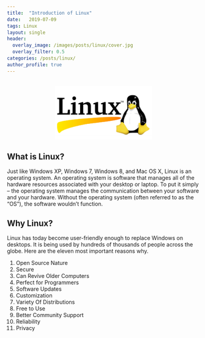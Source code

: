 ```yaml
---
title:  "Introduction of Linux"
date:   2019-07-09
tags: Linux
layout: single
header:
  overlay_image: /images/posts/linux/cover.jpg
  overlay_filter: 0.5
categories: /posts/linux/
author_profile: true
---
```

<br>
<div style="text-align:center"><img src="/images/posts/linux/linux.jpg" width="50%" height="50%"/></div>

## What is Linux?

Just like Windows XP, Windows 7, Windows 8, and Mac OS X, Linux is an operating system. An operating system is software that manages all of the hardware resources associated with your desktop or laptop. To put it simply – the operating system manages the communication between your software and your hardware. Without the operating system (often referred to as the “OS”), the software wouldn’t function.


## Why Linux?

Linux has today become user-friendly enough to replace Windows on desktops. It is being used by hundreds of thousands of people across the globe. Here are the eleven most important reasons why.<br>

1. Open Source Nature
2. Secure
3. Can Revive Older Computers
4. Perfect for Programmers
5. Software Updates
6. Customization
7. Variety Of Distributions
8. Free to Use
9. Better Community Support
10. Reliability
11. Privacy

